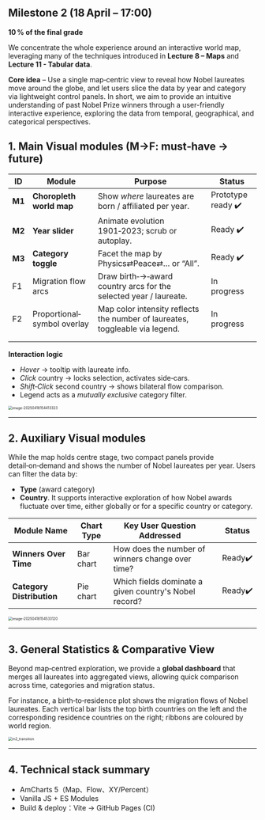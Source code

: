 ## Milestone 2 (18 April – 17:00)

**10 % of the final grade**

We concentrate the whole experience around an interactive world map, leveraging many of the techniques introduced in **Lecture 8 – Maps** and **Lecture 11 - Tabular data**.

**Core idea** – Use a single map‑centric view to reveal how Nobel laureates move around the globe, and let users slice the data by year and category via lightweight control panels. In short, we aim to provide an intuitive understanding of past Nobel Prize winners through a user-friendly interactive experience, exploring the data from temporal, geographical, and categorical perspectives.

## 1. Main Visual modules (M→F: must‑have → future)

| ID     | Module                      | Purpose                                                      | Status            |
| ------ | --------------------------- | ------------------------------------------------------------ | ----------------- |
| **M1** | **Choropleth world map**    | Show *where* laureates are born / affiliated per year.       | Prototype ready ✔️ |
| **M2** | **Year slider**             | Animate evolution 1901‑2023; scrub or autoplay.              | Ready ✔️           |
| **M3** | **Category toggle**         | Facet the map by Physics⇄Peace⇄… or “All”.                   | Ready ✔️           |
| F1     | Migration flow arcs         | Draw birth‑→‑award country arcs for the selected year / laureate. | In progress       |
| F2     | Proportional‐symbol overlay | Map color intensity reflects the number of laureates, toggleable via legend. | In progress       |
|        |                             |                                                              |                   |
|        |                             |                                                              |                   |

**Interaction logic**

- *Hover* → tooltip with laureate info.
- *Click* country → locks selection, activates side‑cars.
- *Shift‑Click* second country → shows bilateral flow comparison.
- Legend acts as a *mutually exclusive* category filter.

<img src="/Users/stevechu/Desktop/Coursework/momo/assets/image-20250418154413323.png" alt="image-20250418154413323" style="zoom: 50%;" />

------

## 2. Auxiliary Visual modules

While the map holds centre stage, two compact panels provide detail‑on‑demand and shows the number of Nobel laureates per year. Users can filter the data by:

- **Type** (award category)
- **Country**.
   It supports interactive exploration of how Nobel awards fluctuate over time, either globally or for a specific country or category.

| Module Name               | Chart Type | Key User Question Addressed                           |      | Status |
| ------------------------- | ---------- | ----------------------------------------------------- | ---- | ------ |
| **Winners Over Time**     | Bar chart  | How does the number of winners change over time?      |      | Ready✔️ |
| **Category Distribution** | Pie chart  | Which fields dominate a given country's Nobel record? |      | Ready✔️ |

<img src="/Users/stevechu/Desktop/Coursework/momo/assets/image-20250418154533120.png" alt="image-20250418154533120" style="zoom:50%;" />

------

## 3. General Statistics & Comparative View

Beyond map‑centred exploration, we provide a **global dashboard** that merges all laureates into aggregated views, allowing quick comparison across time, categories and migration status.

For instance, a birth‑to‑residence plot shows the migration flows of Nobel laureates. Each vertical bar lists the top birth countries on the left and the corresponding residence countries on the right; ribbons are coloured by world region. 

<img src="/Users/stevechu/Desktop/Coursework/momo/docs/assets/m2_transition.jpg" alt="m2_transition" style="zoom:50%;" />

------

## 4. Technical stack summary

- AmCharts 5（Map、Flow、XY/Percent）
-  Vanilla JS + ES Modules
- Build & deploy：Vite → GitHub Pages (CI)